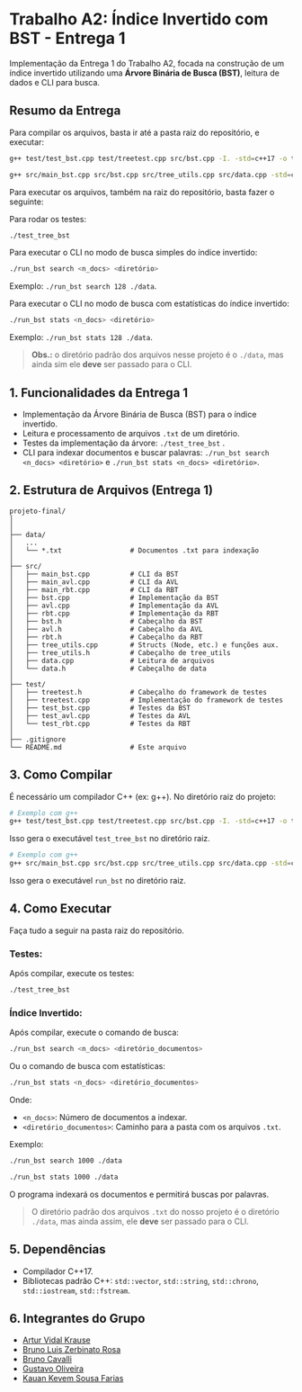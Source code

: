 # Trabalho A2: Índice Invertido com BST - Entrega 1

Implementação da Entrega 1 do Trabalho A2, focada na construção de um índice invertido utilizando uma **Árvore Binária de Busca (BST)**, leitura de dados e CLI para busca.

## Resumo da Entrega
Para compilar os arquivos, basta ir até a pasta raiz do repositório, e executar:
```bash
g++ test/test_bst.cpp test/treetest.cpp src/bst.cpp -I. -std=c++17 -o test_tree_bst
```
```bash
g++ src/main_bst.cpp src/bst.cpp src/tree_utils.cpp src/data.cpp -std=c++17 -o run_bst
```

Para executar os arquivos, também na raiz do repositório, basta fazer o seguinte:

Para rodar os testes:
```bash
./test_tree_bst
```

Para executar o CLI no modo de busca simples do índice invertido:
```bash
./run_bst search <n_docs> <diretório>
```

Exemplo: `./run_bst search 128 ./data`.

Para executar o CLI no modo de busca com estatísticas do índice invertido:
```bash
./run_bst stats <n_docs> <diretório>
```

Exemplo: `./run_bst stats 128 ./data`.

> **Obs.:** o diretório padrão dos arquivos nesse projeto é o `./data`, mas ainda sim ele **deve** ser passado para o CLI.

## 1. Funcionalidades da Entrega 1

* Implementação da Árvore Binária de Busca (BST) para o índice invertido.
* Leitura e processamento de arquivos `.txt` de um diretório.
* Testes da implementação da árvore: `./test_tree_bst` .
* CLI para indexar documentos e buscar palavras: `./run_bst search <n_docs> <diretório>` e `./run_bst stats <n_docs> <diretório>`.

## 2. Estrutura de Arquivos (Entrega 1)

```
projeto-final/
│
│
├── data/
│   ...
│   └── *.txt                 # Documentos .txt para indexação
│
├── src/
│   ├── main_bst.cpp          # CLI da BST
│   ├── main_avl.cpp          # CLI da AVL
│   ├── main_rbt.cpp          # CLI da RBT
│   ├── bst.cpp               # Implementação da BST
│   ├── avl.cpp               # Implementação da AVL
│   ├── rbt.cpp               # Implementação da RBT
│   ├── bst.h                 # Cabeçalho da BST
│   ├── avl.h                 # Cabeçalho da AVL
│   ├── rbt.h                 # Cabeçalho da RBT
│   ├── tree_utils.cpp        # Structs (Node, etc.) e funções aux.
│   ├── tree_utils.h          # Cabeçalho de tree_utils
│   ├── data.cpp              # Leitura de arquivos
│   └── data.h                # Cabeçalho de data
│
├── test/
│   ├── treetest.h            # Cabeçalho do framework de testes
│   ├── treetest.cpp          # Implementação do framework de testes
│   ├── test_bst.cpp          # Testes da BST
│   ├── test_avl.cpp          # Testes da AVL
│   └── test_rbt.cpp          # Testes da RBT
│
├── .gitignore
└── README.md                 # Este arquivo
```

## 3. Como Compilar

É necessário um compilador C++ (ex: g++). No diretório raiz do projeto:

```bash
# Exemplo com g++
g++ test/test_bst.cpp test/treetest.cpp src/bst.cpp -I. -std=c++17 -o test_tree_bst
```

Isso gera o executável `test_tree_bst` no diretório raiz.

```bash
# Exemplo com g++
g++ src/main_bst.cpp src/bst.cpp src/tree_utils.cpp src/data.cpp -std=c++17 -o run_bst
```

Isso gera o executável `run_bst` no diretório raiz.

## 4. Como Executar
Faça tudo a seguir na pasta raiz do repositório.

### Testes:
Após compilar, execute os testes:
```bash
./test_tree_bst
```

### Índice Invertido:
Após compilar, execute o comando de busca:

```bash
./run_bst search <n_docs> <diretório_documentos>
```

Ou o comando de busca com estatísticas:

```bash
./run_bst stats <n_docs> <diretório_documentos>
```

Onde:

* `<n_docs>`: Número de documentos a indexar.
* `<diretório_documentos>`: Caminho para a pasta com os arquivos `.txt`.

Exemplo:

```bash
./run_bst search 1000 ./data
```

```bash
./run_bst stats 1000 ./data
```

O programa indexará os documentos e permitirá buscas por palavras.

> O diretório padrão dos arquivos `.txt` do nosso projeto é o diretório `./data`, mas ainda assim, ele **deve** ser passado para o CLI.

## 5. Dependências

* Compilador C++17.
* Bibliotecas padrão C++: `std::vector`, `std::string`, `std::chrono`, `std::iostream`, `std::fstream`.

## 6. Integrantes do Grupo

* [Artur Vidal Krause](https://github.com/arturvidalkrause)
* [Bruno Luis Zerbinato Rosa](https://github.com/Brunikito)
* [Bruno Cavalli](https://github.com/BrunoCavalli)
* [Gustavo Oliveira](https://github.com/GuOliv2306)
* [Kauan Kevem Sousa Farias](https://github.com/kauankevem)

